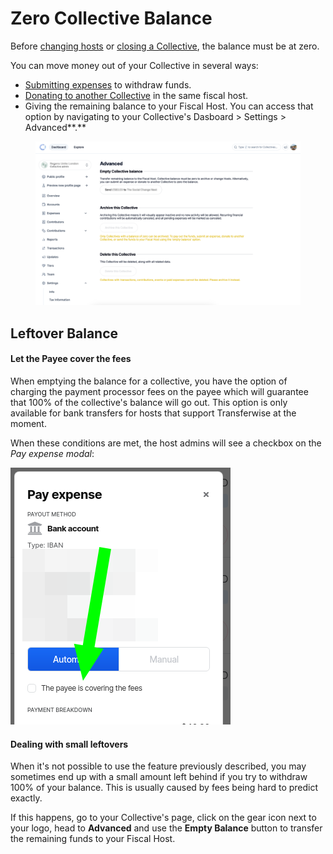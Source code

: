 # Zero Collective Balance

Before [changing hosts](../add-fiscal-host.md#changing-fiscal-host) or [closing a Collective](closing-a-collective.md), the balance must be at zero.

You can move money out of your Collective in several ways:

* [Submitting expenses](../../expenses-and-getting-paid/submitting-expenses/) to withdraw funds.
* [Donating to another Collective](../../financial-contributors/collective-to-collective.md) in the same fiscal host.
* Giving the remaining balance to your Fiscal Host. You can access that option by navigating to your Collective's Dasboard > Settings > Advanced**.**

<figure><img src="../../.gitbook/assets/Untitled design (14).png" alt=""><figcaption></figcaption></figure>

## Leftover Balance

#### Let the Payee cover the fees

When emptying the balance for a collective, you have the option of charging the payment processor fees on the payee which will guarantee that 100% of the collective's balance will go out. This option is only available for bank transfers for hosts that support Transferwise at the moment.

When these conditions are met, the host admins will see a checkbox on the _Pay expense modal_:

![](<../../.gitbook/assets/image (56).png>)

#### Dealing with small leftovers

When it's not possible to use the feature previously described, you may sometimes end up with a small amount left behind if you try to withdraw 100% of your balance. This is usually caused by fees being hard to predict exactly.

If this happens, go to your Collective's page, click on the gear icon next to your logo, head to **Advanced** and use the **Empty Balance** button to transfer the remaining funds to your Fiscal Host.
